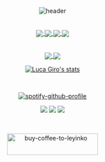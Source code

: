 <!-- Intro -->

<div align="center">

  <img src="https://res.cloudinary.com/drft9abh4/image/upload/v1733562997/Luca-Giro-Banner_yyrlxx.png" alt="header"/>

  <!-- <h6 style="opacity:0.6">
      <code>.html</code>
      <code>.css</code>
      <code>.js</code>
      <code>.mjs</code>
      <code>.cjs</code>
      <code>.gitignore</code>
      <code>.package.json</code>
      <code>.json</code>
      <code>.node</code>
      <code>.env</code>
      <code>.sh</code>
      <code>.xml</code>
      <code>.log</code>
      <code>.fig</code>
      <code>.psd</code>
      <code>.prproj</code>
      <code>.aep</code>
      <code>.svg</code>
      <code>.gif</code>
      <code>.ai</code>
      <code>.png</code>
      <code>.mp3</code>
    </h6> -->


</div>

<br>
<br>

<!-- Top Projects -->

<div align="center">
  <a href="https://github.com/Leyinko/LetMeOut">
    <img align="center" src="https://github-readme-stats.vercel.app/api/pin/?username=Leyinko&repo=LetMeOut&show_icons=true&icon_color=ba5f17&text_color=bebebe&title_color=ba5f17&ring_color=a2561b&theme=transparent&hide_border=true" />
  </a>
  <a href="https://github.com/Leyinko/Atomify">
    <img align="center" src="https://github-readme-stats.vercel.app/api/pin/?username=Leyinko&repo=Atomify&show_icons=true&icon_color=ba5f17&text_color=bebebe&title_color=ba5f17&ring_color=a2561b&theme=transparent&hide_border=true" />
  </a>
  <a href="https://github.com/Leyinko/metamate-v0">
    <img align="center" src="https://github-readme-stats.vercel.app/api/pin/?username=Leyinko&repo=metamate-v0&show_icons=true&icon_color=ba5f17&text_color=bebebe&title_color=ba5f17&ring_color=a2561b&theme=transparent&hide_border=true" />
  </a>
  <a href="https://github.com/Leyinko/recoms-api">
    <img align="center" src="https://github-readme-stats.vercel.app/api/pin/?username=Leyinko&repo=recoms-api&show_icons=true&icon_color=ba5f17&text_color=bebebe&title_color=ba5f17&ring_color=a2561b&theme=transparent&hide_border=true" />
  </a>
</div>

<br>
<br>

<!-- Stats -->

<div align="center">
  <a href="">
    <img align="center" src="https://github-readme-stats.vercel.app/api?username=Leyinko&show_icons=true&icon_color=ba5f17&text_color=bebebe&ring_color=a2561b&theme=transparent&hide_border=true&hide_title=true" />
  </a>
  <a href="">
    <img align="center" src="https://github-readme-stats.vercel.app/api/top-langs/?username=Leyinko&layout=compact&theme=transparent&hide_border=true&hide_title=true" />
  </a>

  [![Luca Giro's stats](https://github-readme-stats.vercel.app/api/wakatime?username=5313a75b-6630-4492-8a88-e9415702ce44&show_icons=true&icon_color=775b83&text_color=bebebe&title_color=ba5f17&ring_color=a2561b&theme=transparent&hide_border=true)](https://github.com/anuraghazra/github-readme-stats)
</div>

<!-- 
  [![Wakatime](https://wakatime.com/badge/user/5313a75b-6630-4492-8a88-e9415702ce44.svg)](https://wakatime.com/@5313a75b-6630-4492-8a88-e9415702ce44) -->

<br>

<!-- Contact -->

<div align="center">

  [![spotify-github-profile](https://spotify-github-profile.kittinanx.com/api/view?uid=11148562287&cover_image=false&theme=default&show_offline=true&background_color=121212&interchange=false&bar_color_cover=true)](https://github.com/kittinan/spotify-github-profile)

  <a target="_blank" href="https://www.linkedin.com/in/luca-giro/"><img src="https://img.shields.io/badge/-LinkedIn-0077B5?style=for-the-badge&logo=Linkedin&logoColor=white"></img></a>
  <a target="_blank" href="mailto:co.giro.luca@gmail.com"><img src="https://img.shields.io/badge/-Gmail-D14836?style=for-the-badge&logo=Gmail&logoColor=white"></img></a>
  <a target="_blank" href="https://medium.com/@co.giro.luca"><img src="https://img.shields.io/badge/-Medium-12100E?style=for-the-badge&logo=Medium&logoColor=white"></img></a>

  <br>

  <a href="https://buymeacoffee.com/leyinko"><img align="center" src="https://cdn.buymeacoffee.com/buttons/v2/default-orange.png" height="50" width="210" alt="buy-coffee-to-leyinko" /></a>
</div>


